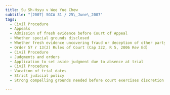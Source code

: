 ```yaml
---
title: Su Sh-Hsyu v Wee Yue Chew 
subtitle: "[2007] SGCA 31 / 25\_June\_2007"
tags:
  - Civil Procedure
  - Appeals
  - Admission of fresh evidence before Court of Appeal
  - Whether special grounds disclosed
  - Whether fresh evidence uncovering fraud or deception of other party admissible even though Ladd v Marshall conditions not strictly satisfied
  - Order 57 r 13(2) Rules of Court (Cap 322, R 5, 2006 Rev Ed)
  - Civil Procedure
  - Judgments and orders
  - Application to set aside judgment due to absence at trial
  - Civil Procedure
  - Vacation of trial dates
  - Strict judicial policy
  - Strong compelling grounds needed before court exercises discretion to vacate trial dates

---
```


